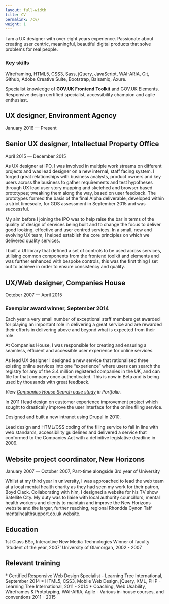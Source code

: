 ```yaml
---
layout: full-width
title: CV
permalink: /cv/
weight: 1
---
```


<p class="leading-text">I am a UX designer with over eight years experience. Passionate about creating user centric, meaningful, beautiful digital products that solve problems for real people.</p>

<aside class="right">
  <h3>Key skills</h3>
  <p>Wireframing, HTML5, CSS3, Sass, jQuery, JavaScript, WAI-ARIA, Git, Github, Adobe Creative Suite, Bootstrap, Balsamiq, Axure.</p>
  <p>Specialist knowledge of <strong>GOV.UK Frontend Toolkit</strong> and GOV.UK Elements. Responsive design certified specialist, accessibility champion and agile enthusiast.</p>
</aside>

  <h2 class="secondary-heading">UX designer, Environment Agency</h2>
  <p class="sub-secondary-heading">January 2016 &mdash; Present</p>



  <h2 class="secondary-heading">Senior UX designer, Intellectual Property Office</h2>
  <p class="sub-secondary-heading">April 2015 &mdash; December 2015</p>

  As UX designer at IPO, I was involved in multiple work streams on different projects and was lead designer on a new internal, staff facing system. I forged great relationships with business analysts, product owners and key users across the business to gather requirements and test hypotheses through UX lead user story mapping and sketched and browser based prototypes; tweaking them along the way, based on user feedback. The prototypes formed the basis of the final Alpha deliverable, developed within a strict timescale, for GDS assessment in September 2015 and was successful.

  <!-- <em>View <a href="/portfolio/Intellectual-property-office-admin">IPO admin project case study</a> in Portfolio.</em> -->

  My aim before I joining the IPO was to help raise the bar in terms of the quality of design of services being built and to change the focus to deliver good looking, effective and user centred services. In a small, new and evolving UX team, I helped establish the core principles on which we delivered quality services.

  I built a UI library that defined a set of controls to be used across services, utilising common components from the frontend toolkit and elements and was further enhanced with bespoke controls, this was the first thing I set out to achieve in order to ensure consistency and quality.

  <h2 class="secondary-heading">UX/Web designer, Companies House</h2>
  <p class="sub-secondary-heading">October 2007 &mdash; April 2015</p>

  <aside class="right">
    <h3>Exemplar award winner, September 2014</h3>
    Each year a very small number of exceptional staff members get awarded for playing an important role in delivering a great service and are rewarded their efforts in delivering above and beyond what is expected from their role.
  </aside>

  At Companies House, I was responsible for creating and ensuring a seamless, efficient and accessible user experience for online services.

  As lead UX designer I designed a new service that rationalised three existing online services into one “experience” where users can search the registry for any of the 3.4 million registered companies in the UK, and can file for that company once authenticated. This is now in Beta and is being used by thousands with great feedback.

  <em>View <a href="/portfolio/companies-house-search">Companies House Search case study</a> in Portfolio.</em>

  In 2011 I lead design on customer experience improvement project which sought to drastically improve the user interface for the online filing service.

  Designed and built a new intranet using Drupal in 2010.

  Lead design and HTML/CSS coding of the filing service to fall in line with web standards, accessibility guidelines and delivered a service that conformed to the Companies Act with a definitive legislative deadline in 2009.

  <h2 class="secondary-heading">Website project coordinator, New Horizons</h2>
  <p class="sub-secondary-heading">January 2007 &mdash; October 2007, Part-time alongside 3rd year of University</p>

  Whilst at my third year in university, I was approached to lead the web team at a local mental health charity as they had seen my work for their patron, Boyd Clack. Collaborating with him, I designed a website for his TV show Satellite City. My duty was to liaise with local authority councillors, mental health workers and clients to maintain and improve the New Horizons website and the larger, further reaching, regional Rhondda Cynon Taff mentalhealthsupport.co.uk website.

  <h2 class="heading-medium">Education</h2>
  1st Class BSc, Interactive New Media Technologies
  Winner of faculty ‘Student of the year, 2007’
  University of Glamorgan, 2002 - 2007

  <h2 class="heading-medium">Relevant training</h2>
  * Certified Responsive Web Design Specialist - Learning Tree International, September 2014
  * HTML5, CSS3, Mobile Web Design, jQuery, XML, PHP - Learning Tree International, 2011 - 2014
  * Coaching, Web Usability, Wireframes & Prototyping, WAI-ARIA, Agile - Various in-house courses, and conventions  2011 - 2015
